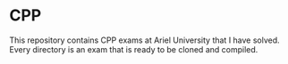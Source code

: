 # CPP
This repository contains CPP exams at Ariel University that I have solved. Every directory is an exam that is ready to be cloned and compiled. 
